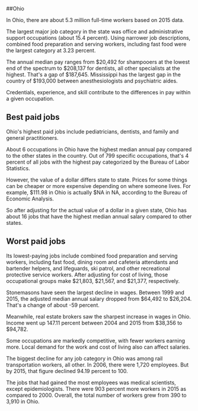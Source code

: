 

##Ohio

In Ohio, there are about 5.3 million full-time workers based on 2015 data.

The largest major job category in the state was <span class='occ_title_em state'>office and administrative support occupations</span> (about 15.4 percent). Using narrower job descriptions, <span class='occ_title_em state'>combined food preparation and serving workers, including fast food</span> were the largest category at 3.23 percent.
               
The annual median pay ranges from $20,492 for <span class='occ_title_em state'>shampooers</span> at the lowest end of the spectrum to  $208,137 for <span class='occ_title_em state'>dentists, all other specialists</span> at the highest. That's a gap of $187,645. Mississippi has the largest gap in the country of $193,000 between <span class='occ_title_em state'>anesthesiologists and psychiatric aides</span>.
          
Credentials, experience, and skill contribute to the differences in pay within a given occupation.

## Best paid jobs
Ohio's highest paid jobs include <span class='occ_title_em state'>pediatricians, dentists</span>, and <span class='occ_title_em state'>family and general practitioners</span>.
               
About 6 occupations in Ohio have the highest median annual pay compared to the other states in the country. Out of 799 specific occupations, that's 4 percent of all jobs with the highest pay categorized by the Bureau of Labor Statistics.
               
However, the value of a dollar differs state to state. Prices for some things can be cheaper or more expensive depending on where someone lives. For example, $111.98 in Ohio is actually $NA in NA, according to the Bureau of Economic Analysis.
               
So after adjusting for the actual value of a dollar in a given state, Ohio has about 16 jobs that have the highest median annual salary compared to other states.
               
## Worst paid jobs

Its lowest-paying jobs include <span class='occ_title_em state'>combined food preparation and serving workers, including fast food</span>, <span class='occ_title_em state'>dining room and cafeteria attendants and bartender helpers</span>, and <span class='occ_title_em state'>lifeguards, ski patrol, and other recreational protective service workers</span>. After adjusting for cost of living, those occupational groups make $21,803,  $21,567, and  $21,377, respectively.
               
<span class='occ_title_em state'>Stonemasons</span> have seen the largest decline in wages. Between 1999 and 2015, the adjusted median annual salary dropped from $64,492 to $26,204. That's a change of about -59 percent.
               
Meanwhile, <span class='occ_title_em state'>real estate brokers</span> saw the sharpest increase in wages in Ohio. Income went up 147.11 percent between 2004 and 2015 from $38,356 to $94,782.

Some occupations are markedly competitive, with fewer workers earning more. Local demand for the work and cost of living also can affect salaries.

            
The biggest decline for any job category in Ohio was among <span class='occ_title_em state'>rail transportation workers, all other</span>. In 2006, there were 1,720 employees. But by 2015, that figure declined 94.19 percent to 100. 
               
The jobs that had gained the most employees was medical scientists, except epidemiologists. There were 903 percent more workers in 2015 as compared to 2000. Overall, the total number of workers grew from 390 to 3,910 in Ohio.
